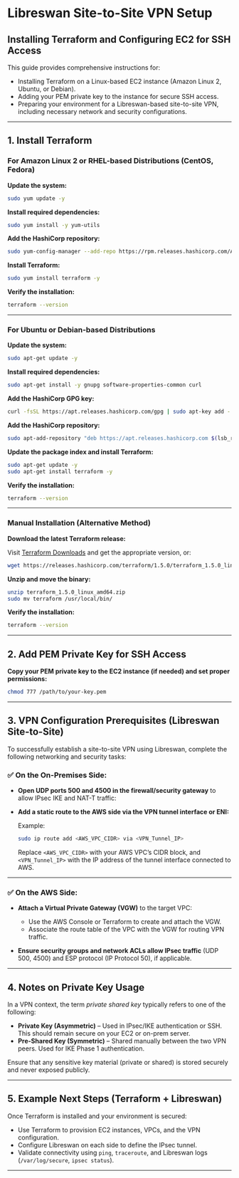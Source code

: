 # Libreswan Site-to-Site VPN Setup

## Installing Terraform and Configuring EC2 for SSH Access

This guide provides comprehensive instructions for:

- Installing Terraform on a Linux-based EC2 instance (Amazon Linux 2, Ubuntu, or Debian).
- Adding your PEM private key to the instance for secure SSH access.
- Preparing your environment for a Libreswan-based site-to-site VPN, including necessary network and security configurations.

---

## 1. Install Terraform

### For Amazon Linux 2 or RHEL-based Distributions (CentOS, Fedora)

**Update the system:**
```bash
sudo yum update -y
```

**Install required dependencies:**
```bash
sudo yum install -y yum-utils
```

**Add the HashiCorp repository:**
```bash
sudo yum-config-manager --add-repo https://rpm.releases.hashicorp.com/AmazonLinux/hashicorp.repo
```

**Install Terraform:**
```bash
sudo yum install terraform -y
```

**Verify the installation:**
```bash
terraform --version
```

---

### For Ubuntu or Debian-based Distributions

**Update the system:**
```bash
sudo apt-get update -y
```

**Install required dependencies:**
```bash
sudo apt-get install -y gnupg software-properties-common curl
```

**Add the HashiCorp GPG key:**
```bash
curl -fsSL https://apt.releases.hashicorp.com/gpg | sudo apt-key add -
```

**Add the HashiCorp repository:**
```bash
sudo apt-add-repository "deb https://apt.releases.hashicorp.com $(lsb_release -cs) main"
```

**Update the package index and install Terraform:**
```bash
sudo apt-get update -y
sudo apt-get install terraform -y
```

**Verify the installation:**
```bash
terraform --version
```

---

### Manual Installation (Alternative Method)

**Download the latest Terraform release:**

Visit [Terraform Downloads](https://www.terraform.io/downloads) and get the appropriate version, or:

```bash
wget https://releases.hashicorp.com/terraform/1.5.0/terraform_1.5.0_linux_amd64.zip
```

**Unzip and move the binary:**
```bash
unzip terraform_1.5.0_linux_amd64.zip
sudo mv terraform /usr/local/bin/
```

**Verify the installation:**
```bash
terraform --version
```

---

## 2. Add PEM Private Key for SSH Access

**Copy your PEM private key to the EC2 instance (if needed) and set proper permissions:**
```bash
chmod 777 /path/to/your-key.pem
```

---

## 3. VPN Configuration Prerequisites (Libreswan Site-to-Site)

To successfully establish a site-to-site VPN using Libreswan, complete the following networking and security tasks:

### ✅ On the On-Premises Side:

- **Open UDP ports 500 and 4500 in the firewall/security gateway** to allow IPsec IKE and NAT-T traffic:


- **Add a static route to the AWS side via the VPN tunnel interface or ENI:**
  
  Example:
  ```bash
  sudo ip route add <AWS_VPC_CIDR> via <VPN_Tunnel_IP>
  ```

  Replace `<AWS_VPC_CIDR>` with your AWS VPC’s CIDR block, and `<VPN_Tunnel_IP>` with the IP address of the tunnel interface connected to AWS.

---

### ✅ On the AWS Side:

- **Attach a Virtual Private Gateway (VGW)** to the target VPC:
  - Use the AWS Console or Terraform to create and attach the VGW.
  - Associate the route table of the VPC with the VGW for routing VPN traffic.

- **Ensure security groups and network ACLs allow IPsec traffic** (UDP 500, 4500) and ESP protocol (IP Protocol 50), if applicable.

---

## 4. Notes on Private Key Usage

In a VPN context, the term *private shared key* typically refers to one of the following:

- **Private Key (Asymmetric)** – Used in IPsec/IKE authentication or SSH. This should remain secure on your EC2 or on-prem server.
- **Pre-Shared Key (Symmetric)** – Shared manually between the two VPN peers. Used for IKE Phase 1 authentication.

Ensure that any sensitive key material (private or shared) is stored securely and never exposed publicly.

---

## 5. Example Next Steps (Terraform + Libreswan)

Once Terraform is installed and your environment is secured:

- Use Terraform to provision EC2 instances, VPCs, and the VPN configuration.
- Configure Libreswan on each side to define the IPsec tunnel.
- Validate connectivity using `ping`, `traceroute`, and Libreswan logs (`/var/log/secure`, `ipsec status`).

---
